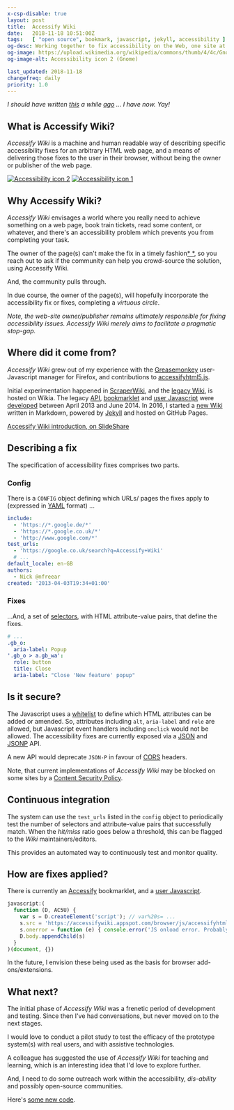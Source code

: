 ```yaml
---
x-csp-disable: true
layout: post
title:  Accessify Wiki
date:   2018-11-18 10:51:00Z
tags:   [ "open source", bookmark, javascript, jekyll, accessibility ]
og-desc: Working together to fix accessibility on the Web, one site at a time.
og-image: https://upload.wikimedia.org/wikipedia/commons/thumb/4/4c/Gnome-preferences-desktop-accessibility2.svg/240px-Gnome-preferences-desktop-accessibility2.svg.png
og-image-alt: Accessibility icon 2 (Gnome)

last_updated: 2018-11-18
changefreq: daily
priority: 1.0
---
```



_I should have written [this][p1] a while [ago][p2] ... I have now. Yay!_

## What is Accessify Wiki?

_Accessify Wiki_ is a machine and human readable way of describing specific
accessibility fixes for an arbitrary HTML web page,
and a means of delivering those fixes to the user in their browser,
without being the owner or publisher of the web page.

[![Accessibility icon 2][svg-2]][gnome] [![Accessibility icon 1][svg-1]][c-1]

## Why Accessify Wiki?

_Accessify Wiki_ envisages a world where you really need to achieve something on a web page,
book train tickets, read some content, or whatever,
and there's an accessibility problem which prevents you from completing your task.

The owner of the page(s) can't make the fix in a timely fashion[* *][note-1],
so you reach out to ask if the community can help you crowd-source the solution, using Accessify Wiki.

And, the community pulls through.

In due course, the owner of the page(s), will hopefully incorporate the accessibility fix or fixes, completing a _virtuous circle_.

_Note, the web-site owner/publisher remains ultimately responsible for fixing accessibility issues.
Accessify Wiki merely aims to facilitate a pragmatic stop-gap._

## Where did it come from?

_Accessify Wiki_ grew out of my experience with the [Greasemonkey][] user-Javascript
manager for Firefox, and contributions to [accessifyhtml5.js][].

Initial experimentation happened in [ScraperWiki][], and the [legacy Wiki][], is hosted on Wikia.
The legacy [API][json], [bookmarklet][] and [user Javascript][] were [developed][gh-old] between April 2013 and June 2014.
In 2016, I started a [new Wiki][] written in Markdown, powered by [Jekyll][] and hosted on GitHub Pages.

[Accessify Wiki introduction, on SlideShare][embed]

## Describing a fix

The specification of accessibility fixes comprises two parts.

### Config

There is a `CONFIG` object defining which URLs/ pages the fixes apply to (expressed in [YAML][] format) ...

```yaml
include:
  - 'https://*.google.de/*'
  - 'https://*.google.co.uk/*'
  - 'http://www.google.com/*'
test_urls:
  - 'https://google.co.uk/search?q=Accessify+Wiki'
  # ...
default_locale: en-GB
authors:
  - Nick @nfreear
created: '2013-04-03T19:34+01:00'
```

### Fixes

...And, a set of [selectors][], with HTML attribute-value pairs, that define the fixes.

```yaml
# ...
.gb_o:
  aria-label: Popup
'.gb_o > a.gb_wa':
  role: button
  title: Close
  aria-label: "Close 'New feature' popup"
```

## Is it secure?

The Javascript uses a [whitelist][] to define which HTML attributes can be added or amended.
So, attributes including `alt`, `aria-label` and `role` are allowed,
but Javascript event handlers including `onclick` would not be allowed.
The accessibility fixes are currently exposed via a [JSON][] and [JSONP][] API.

A new API would deprecate `JSON-P` in favour of [CORS][] headers.

Note, that current implementations of _Accessify Wiki_ may be blocked on
some sites by a [Content Security Policy][csp].

## Continuous integration

The system can use the `test_urls` listed in the `config` object to
periodically test the number of selectors and attribute-value pairs that successfully match.
When the _hit/miss_ ratio goes below a threshold, this can be flagged to the _Wiki_ maintainers/editors.

This provides an automated way to continuously test and monitor quality.

## How are fixes applied?

There is currently an [Accessify][bm] bookmarklet, and a [user Javascript][].

```js
javascript:(
  function (D, AC5U) {
    var s = D.createElement('script'); // var%20s= ...
    s.src = 'https://accessifywiki.appspot.com/browser/js/accessifyhtml5-marklet.js?x=' + Math.random();
    s.onerror = function (e) { console.error('JS onload error. Probably CSP?', e.target.src, e) };
    D.body.appendChild(s)
  }
)(document, {})
```

In the future, I envision these being used as the basis for browser add-ons/extensions.

## What next?

The initial phase of _Accessify Wiki_ was a frenetic period of development and testing.
Since then I've had conversations, but never moved on to the next stages.

I would love to conduct a pilot study to test the efficacy of the prototype system(s) with real users,
and with assistive technologies.

A colleague has suggested the use of _Accessify Wiki_ for teaching and learning,
which is an interesting idea that I'd love to explore further.

And, I need to do some outreach work within the accessibility, _dis-ability_ and possibly open-source communities.

Here's [some new code][gist].


[p1]: https://github.com/nfreear/nfreear.github.io/blob/master/_posts/2015-11-14-accessify-wiki.md
  "Draft blog post, 2015"
[p2]: https://github.com/nfreear/nfreear.github.io/blob/master/_posts/2016-03-19-accessify-wiki-proposal.md
  "Draft blog post 2 — proposal, 2016"

[scraperwiki]: https://classic.scraperwiki.com/tags/accessify-wiki.html "Browse by tag / accessify-wiki"
[scraperwiki-0]: https://classic.scraperwiki.com/views/accessify-wiki/ "Created: 2013-04-27 07:32:44"
[legacy Wiki]: http://accessify.wikia.com/wiki/Accessify_Wiki
[new Wiki]: https://accessifywiki.github.io/ "January-February 2016"
[fix]: https://accessifywiki.github.io/fix/google-search.html "Fix:Google search"
[bookmarklet]: https://accessifywiki.appspot.com/browser/js/accessifyhtml5-marklet.js
  "Bookmarklet. 14 April 2013 - June 2014"
[user Javascript]: https://accessifywiki.appspot.com/browser/userjs/accessify.user.js
[json]: https://accessifywiki--1.appspot.com/fix?url=https://google.co.uk/search%3Fq=Accessify-wiki "JSON API, with CORS headers"
[jsonp]: https://accessifywiki--1.appspot.com/fix?callback=_FN&url=https://google.co.uk/search%3Fq=Accessify-wiki
  "JSON with padding API"
[gh-old]: https://github.com/nfreear/accessify-wiki "Legacy webapp2-based API. 14 April 2013 - June 2014"
[gh-api]: https://github.com/accessifywiki/accessifywiki-api
[selectors]: https://w3.org/TR/selectors-3/
  "Selectors Level 3: W3C Recommendation 06 November 2018"
[whitelist]: https://github.com/yatil/accessifyhtml5.js/blob/master/accessifyhtml5.js#L23-L24
  "`ATTR_SECURE` whitelist in the `yatil/accessifyhtml5.js` Javascript"
[cors]: https://developer.mozilla.org/en-US/docs/Web/HTTP/CORS "Cross-Origin Resource Sharing (CORS) headers"
[csp]: https://developer.mozilla.org/en-US/docs/Web/HTTP/CSP "Content Security Policy (CSP)"
[yaml]: https://en.wikipedia.org/wiki/YAML
  "YAML (YAML Ain't Markup Language) is a human-readable data serialization language. It is commonly used for configuration ..."
[yaml-1.2-ex]: http://yaml.org/spec/1.2/spec.html#id2761803
  "YAML Ain’t Markup Language (YAML™) Version 1.2. 3rd Edition, Patched at 2009-10-01"
[jekyll]: https://jekyllrb.com/docs/github-pages/
[greasemonkey]: https://www.greasespot.net/
[accessifyhtml5.js]: https://github.com/yatil/accessifyhtml5.js "yatil/accessifyhtml5.js on GitHub"
[gnome]: https://commons.wikimedia.org/wiki/File:Gnome-preferences-desktop-accessibility2.svg
[svg-2]: https://upload.wikimedia.org/wikipedia/commons/thumb/4/4c/Gnome-preferences-desktop-accessibility2.svg/240px-Gnome-preferences-desktop-accessibility2.svg.png
[svg-1]: https://upload.wikimedia.org/wikipedia/commons/thumb/4/44/Gnome-preferences-desktop-accessibility.svg/240px-Gnome-preferences-desktop-accessibility.svg.png
[c-1]: https://commons.wikimedia.org/wiki/File:Gnome-preferences-desktop-accessibility.svg
[need]: https://image.slidesharecdn.com/accessify-wiki-intro-v1-131030184907-phpapp02/95/accessify-wiki-introduction-v12-13-1024.jpg?cb=1383160055
  "Accessify Wiki Needs you — Fixing accessibility on the web one site at a time."

[bm]: javascript:(function(D,AC5U){var%20s=D.createElement('script');s.src='https://accessifywiki.appspot.com/browser/js/accessifyhtml5-marklet.js?x='+Math.random();D.body.appendChild(s)})(document,{})
  "Javascript bookmarklet :— drag to the bookmark bar in your browser."

[i]: https://web.archive.org/web/20170113173533/https://elevator.jisc.ac.uk/e/accessiblebydesign/idea/open-media-player
  "Accessible by Design idea: Open Media Player 3.0"
[embed]: https://slideshare.net/nfreear/accessify-wikiintrov12?_EMBED_ME_
  "Accessify Wiki introduction v1.2 — SlideShare"
[ss-2]: https://slideshare.net/nfreear/accessify-wiki-a5-leaflets-v1
[video]: http://youtu.be/KsUTiasR4F0?_EMBED_ME_
[twitter]: https://twitter.com/accessifywiki

[gist]: https://gist.github.com/nfreear/afd3b2119ed3d633e608f52a1cbc0f2f
  "New Accessify wiki Javascript"

[note-1]: #p-8 "Note 1."

<!-- <iframe
  src="https://slideshare.net/slideshow/embed_code/key/9zsi2K174uSDx0" allowfullscreen
  width="595" height="485" x-scrolling="no" style="border:1px solid #CCC; max-width: 100%;"
></iframe> ... -->

[End]: //.
